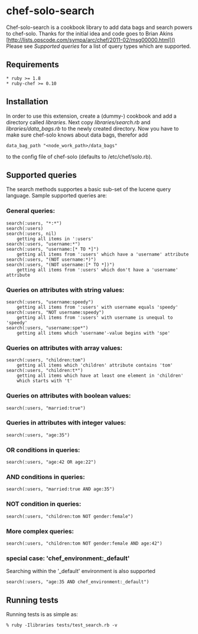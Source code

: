 # chef-solo-search

Chef-solo-search is a cookbook library to add data bags and search powers
to chef-solo. Thanks for the initial idea and code goes to Brian Akins
[http://lists.opscode.com/sympa/arc/chef/2011-02/msg00000.html]()
Please see *Supported queries* for a list of query types which are supported.

## Requirements

    * ruby >= 1.8
    * ruby-chef >= 0.10
    
## Installation

In order to use this extension, create a (dummy-) cookbook and add a directory
called *libraries*. Next copy *libraries/search.rb* and *libraries/data_bags.rb*
to the newly created directory. Now you have to make sure chef-solo knows about
data bags, therefor add

    data_bag_path "<node_work_path>/data_bags"
    
to the config file of chef-solo (defaults to /etc/chef/solo.rb).

## Supported queries

The search methods supportes a basic sub-set of the lucene query language.
Sample supported queries are:
    
### General queries:
    
    search(:users, "*:*")
    search(:users)
    search(:users, nil)
        getting all items in ':users'
    search(:users, "username:*")
    search(:users, "username:[* TO *]")
        getting all items from ':users' which have a 'username' attribute
    search(:users, "(NOT username:*)")
    search(:users, "(NOT username:[* TO *])")
        getting all items from ':users' which don't have a 'username' attribute
            
### Queries on attributes with string values:
    
    search(:users, "username:speedy")
        getting all items from ':users' with username equals 'speedy'
    search(:users, "NOT username:speedy")
        getting all items from ':users' with username is unequal to 'speedy'
    search(:users, "username:spe*")
        getting all items which 'username'-value begins with 'spe'
            
### Queries on attributes with array values:
    
    search(:users, "children:tom")
        getting all items which 'children' attribute contains 'tom'
    search(:users, "children:t*")
        getting all items which have at least one element in 'children'
        which starts with 't'
            
### Queries on attributes with boolean values:
    
    search(:users, "married:true")
            
### Queries in attributes with integer values:
    
    search(:users, "age:35")
        
### OR conditions in queries:
    
    search(:users, "age:42 OR age:22")
        
### AND conditions in queries:
    
    search(:users, "married:true AND age:35")
        
### NOT condition in queries:
    
    search(:users, "children:tom NOT gender:female")
        
### More complex queries:
    
    search(:users, "children:tom NOT gender:female AND age:42")
    
### special case: 'chef_environment:_default'

Searching within the '_default' environment is also supported

    search(:users, "age:35 AND chef_environment:_default")

## Running tests

Running tests is as simple as:

    % ruby -Ilibraries tests/test_search.rb -v

